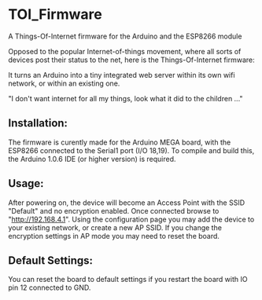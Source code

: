 TOI_Firmware
============

A Things-Of-Internet firmware for the Arduino and the ESP8266 module

Opposed to the popular Internet-of-things movement, where all sorts of
devices post their status to the net, here is the Things-Of-Internet 
firmware:

It turns an Arduino into a tiny integrated web server within its own
wifi network, or within an existing one.

"I don't want internet for all my things, look what it did to the children ..."

Installation:
-------------

The firmware is curently made for the Arduino MEGA board, with the ESP8266
connected to the Serial1 port (I/O 18,19).
To compile and build this, the Arduino 1.0.6 IDE (or higher version) is
required. 

Usage:
------

After powering on, the device will become an Access Point with the SSID
"Default" and no encryption enabled. 
Once connected browse to "http://192.168.4.1".
Using the configuration page you may add the device to your existing
network, or create a new AP SSID. If you change the encryption settings
in AP mode you may need to reset the board.

Default Settings:
-----------------

You can reset the board to default settings if you restart the board with
IO pin 12 connected to GND. 

